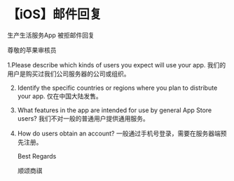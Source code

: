 # 【iOS】邮件回复

生产生活服务App 被拒邮件回复


尊敬的苹果审核员

1.Please describe which kinds of users you expect will use your app. 
	我们的用户是购买过我们公司服务器的公司或组织。

2. Identify the specific countries or regions where you plan to distribute your app.
	仅在中国大陆发售。

3. What features in the app are intended for use by general App Store users?
	我们不对一般的普通用户提供通用服务。
	
4. How do users obtain an account?
	一般通过手机号登录，需要在服务器端预先注册。

	
	
	 Best Regards
	
	顺颂商祺




